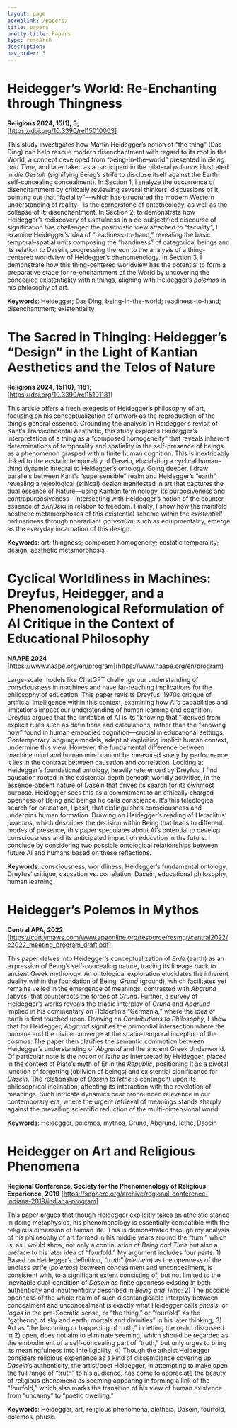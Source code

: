 ```yaml
---
layout: page
permalink: /papers/
title: papers
pretty-title: Papers
type: research
description: 
nav_order: 3
---
```


# **Heidegger’s World: Re-Enchanting through Thingness**

**Religions 2024, 15(1), 3;**  
[https://doi.org/10.3390/rel15010003]

This study investigates how Martin Heidegger’s notion of “the thing” (Das Ding) can help rescue modern disenchantment with regard to its root in the World, a concept developed from “being-in-the-world” presented in *Being and Time*, and later taken as a participant in the bilateral *polemos* illustrated in *die Gestalt* (signifying Being’s strife to disclose itself against the Earth: self-concealing concealment). In Section 1, I analyze the occurrence of disenchantment by critically reviewing several thinkers’ discussions of it, pointing out that “faciality”—which has structured the modern Western understanding of reality—is the cornerstone of ontotheology, as well as the collapse of it: disenchantment. In Section 2, to demonstrate how Heidegger’s rediscovery of usefulness in a de-subjectified discourse of signification has challenged the positivistic view attached to “faciality”, I examine Heidegger’s idea of “readiness-to-hand,” revealing the basic temporal–spatial units composing the “handiness” of categorical beings and its relation to Dasein, progressing thereon to the analysis of a thing-centered worldview of Heidegger’s phenomenology. In Section 3, I demonstrate how this thing-centered worldview has the potential to form a preparative stage for re-enchantment of the World by uncovering the concealed existentiality within things, aligning with Heidegger’s *polemos* in his philosophy of art.

**Keywords**: Heidegger; Das Ding; being-in-the-world; readiness-to-hand; disenchantment; existentiality


# **The Sacred in Thinging: Heidegger’s “Design” in the Light of Kantian Aesthetics and the Telos of Nature**

**Religions 2024, 15(10), 1181;**  
[https://doi.org/10.3390/rel15101181]

This article offers a fresh exegesis of Heidegger’s philosophy of art, focusing on his conceptualization of artwork as the reproduction of the thing’s general essence. Grounding the analysis in Heidegger’s revisit of Kant’s Transcendental Aesthetic, this study explores Heidegger’s interpretation of a thing as a “composed homogeneity” that reveals inherent determinations of temporality and spatiality in the self-presence of beings as a phenomenon grasped within finite human cognition. This is inextricably linked to the ecstatic temporality of Dasein, elucidating a cyclical human–thing dynamic integral to Heidegger’s ontology. Going deeper, I draw parallels between Kant’s “supersensible” realm and Heidegger’s “earth”, revealing a teleological (ethical) design manifested in art that captures the dual essence of Nature—using Kantian terminology, its purposiveness and contrapurposiveness—intersecting with Heidegger’s notion of the counter-essence of ἀλήθεια in relation to freedom. Finally, I show how the manifold aesthetic metamorphoses of this existential scheme within the *existentiell* ordinariness through nonradiant *φαίνεσθαι*, such as equipmentality, emerge as the everyday incarnation of this design.

**Keywords**: art; thingness; composed homogeneity; ecstatic temporality; design; aesthetic metamorphosis


# **Cyclical Worldliness in Machines: Dreyfus, Heidegger, and a Phenomenological Reformulation of AI Critique in the Context of Educational Philosophy**

**NAAPE 2024**  
[https://www.naape.org/en/program](https://www.naape.org/en/program)

Large-scale models like ChatGPT challenge our understanding of consciousness in machines and have far-reaching implications for the philosophy of education. This paper revisits Dreyfus’ 1970s critique of artificial intelligence within this context, examining how AI’s capabilities and limitations impact our understanding of human learning and cognition. Dreyfus argued that the limitation of AI is its “knowing that,” derived from explicit rules such as definitions and calculations, rather than the “knowing how” found in human embodied cognition—crucial in educational settings. Contemporary language models, adept at exploiting implicit human context, undermine this view. However, the fundamental difference between machine mind and human mind cannot be measured solely by performance; it lies in the contrast between causation and correlation. Looking at Heidegger’s foundational ontology, heavily referenced by Dreyfus, I find causation rooted in the existential depth beneath worldly activities, in the essence-absent nature of Dasein that drives its search for its ownmost purpose. Heidegger sees this as a commitment to an ethically charged openness of Being and beings he calls conscience. It’s this teleological search for causation, I posit, that distinguishes consciousness and underpins human formation. Drawing on Heidegger’s reading of Heraclitus’ *polemos*, which describes the decision within Being that leads to different modes of presence, this paper speculates about AI’s potential to develop consciousness and its anticipated impact on education in the future. I conclude by considering two possible ontological relationships between future AI and humans based on these reflections.

**Keywords**: consciousness, worldliness, Heidegger’s fundamental ontology, Dreyfus’ critique, causation vs. correlation, Dasein, educational philosophy, human learning


# **Heidegger’s Polemos in Mythos**

**Central APA, 2022**
[https://cdn.ymaws.com/www.apaonline.org/resource/resmgr/central2022/c2022_meeting_program_draft.pdf]

This paper delves into Heidegger’s conceptualization of *Erde* (earth) as an expression of Being’s self-concealing nature, tracing its lineage back to ancient Greek mythology. An ontological exploration elucidates the inherent duality within the foundation of Being: *Grund* (ground), which facilitates yet remains veiled in the emergence of meanings, contrasted with *Abgrund* (abyss) that counteracts the forces of *Grund*. Further, a survey of Heidegger’s works reveals the triadic interplay of *Grund* and *Abgrund* implied in his commentary on Hölderlin’s “Germania,” where the idea of earth is first touched upon. Drawing on *Contributions to Philosophy*, I show that for Heidegger, *Abgrund* signifies the primordial intersection where the humans and the divine converge at the spatio-temporal inception of the cosmos. The paper then clarifies the semantic commotion between Heidegger’s understanding of *Abgrund* and the ancient Greek Underworld. Of particular note is the notion of *lethe* as interpreted by Heidegger, placed in the context of Plato’s myth of Er in the *Republic*, positioning it as a pivotal junction of forgetting (oblivion of beings) and existential significance for *Dasein*. The relationship of *Dasein* to *lethe* is contingent upon its philosophical inclination, affecting its interaction with the revelation of meanings. Such intricate dynamics bear pronounced relevance in our contemporary era, where the urgent retrieval of meanings stands sharply against the prevailing scientific reduction of the multi-dimensional world.

**Keywords**: Heidegger, polemos, mythos, Grund, Abgrund, lethe, Dasein


# **Heidegger on Art and Religious Phenomena**

**Regional Conference, Society for the Phenomenology of Religious Experience, 2019**
[https://sophere.org/archive/regional-conference-indiana-2019/indiana-program]

This paper argues that though Heidegger explicitly takes an atheistic stance in doing metaphysics, his phenomenology is essentially compatible with the religious dimension of human life. This is demonstrated through my analysis of his philosophy of art formed in his middle years around the “turn,” which is, as I would show, not only a continuation of *Being and Time* but also a preface to his later idea of “fourfold.” My argument includes four parts: 1) Based on Heidegger’s definition, “truth” (*aletheia*) as the openness of the endless strife (*polemos*) between concealment and unconcealment, is consistent with, to a significant extent consisting of, but not limited to the inevitable dual-condition of *Dasein* as finite openness existing in both authenticity and inauthenticity described in *Being and Time*; 2) The possible openness of the whole realm of such disentangleable interplay between concealment and unconcealment is exactly what Heidegger calls *phusis*, or *logos* in the pre-Socratic sense, or “the thing,” or “fourfold” as the “gathering of sky and earth, mortals and divinities” in his later thinking; 3) Art as “the becoming or happening of truth,” in letting the realm discussed in 2) open, does not aim to eliminate seeming, which should be regarded as the embodiment of a self-concealing part of “truth,” but only urges to bring its meaningfulness into intelligibility; 4) Though the atheist Heidegger considers religious experience as a kind of dissemblance covering up *Dasein*’s authenticity, the artist/poet Heidegger, in attempting to make open the full range of “truth” to his audience, has come to appreciate the beauty of religious phenomena as seeming appearing in forming a link of the “fourfold,” which also marks the transition of his view of human existence from “uncanny” to “poetic dwelling.”

**Keywords**: Heidegger, art, religious phenomena, aletheia, Dasein, fourfold, polemos, phusis

